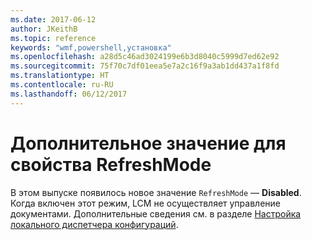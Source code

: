 ```yaml
---
ms.date: 2017-06-12
author: JKeithB
ms.topic: reference
keywords: "wmf,powershell,установка"
ms.openlocfilehash: a28d5c46ad3024199e6b3d8040c5999d7ed62e92
ms.sourcegitcommit: 75f70c7df01eea5e7a2c16f9a3ab1dd437a1f8fd
ms.translationtype: HT
ms.contentlocale: ru-RU
ms.lasthandoff: 06/12/2017
---
```

# <a name="additional-value-for-refreshmode-property"></a>Дополнительное значение для свойства RefreshMode

В этом выпуске появилось новое значение `RefreshMode` — **Disabled**. Когда включен этот режим, LCM не осуществляет управление документами. Дополнительные сведения см. в разделе [Настройка локального диспетчера конфигураций](https://msdn.microsoft.com/powershell/dsc/metaconfig).

